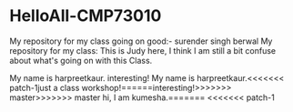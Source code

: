# HelloAll-CMP73010
My repository for my class
going on good:- surender singh berwal
My repository for my class:
This is Judy here, I think I am still a bit confuse about what's going on with this Class.

My name is harpreetkaur. 
interesting!
My name is harpreetkaur.<<<<<<< patch-1just a class workshop!======interesting!>>>>>>> master>>>>>>> master
hi, I am kumesha.======= <<<<<<< patch-1